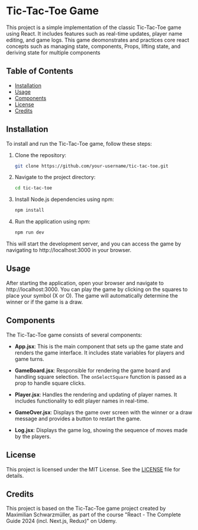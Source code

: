 # Tic-Tac-Toe Game

This project is a simple implementation of the classic Tic-Tac-Toe game using React. It includes features such as real-time updates, player name editing, and game logs. This game deomonstrates and practices core react concepts such as managing state, components, Props, lifting state, and deriving state for multiple components

## Table of Contents

- [Installation](#installation)
- [Usage](#usage)
- [Components](#components)
- [License](#license)
- [Credits](#credits)

## Installation

To install and run the Tic-Tac-Toe game, follow these steps:

1. Clone the repository:

    ```sh
    git clone https://github.com/your-username/tic-tac-toe.git
    ```

2. Navigate to the project directory:

    ```sh
    cd tic-tac-toe
    ```

3. Install Node.js dependencies using npm:

    ```sh
    npm install
    ```

4. Run the application using npm:

    ```sh
    npm run dev
    ```

This will start the development server, and you can access the game by navigating to http://localhost:3000 in your browser.

## Usage

After starting the application, open your browser and navigate to http://localhost:3000. You can play the game by clicking on the squares to place your symbol (X or O). The game will automatically determine the winner or if the game is a draw.

## Components

The Tic-Tac-Toe game consists of several components:

- **App.jsx**: This is the main component that sets up the game state and renders the game interface. It includes state variables for players and game turns.

- **GameBoard.jsx**: Responsible for rendering the game board and handling square selection. The `onSelectSquare` function is passed as a prop to handle square clicks.

- **Player.jsx**: Handles the rendering and updating of player names. It includes functionality to edit player names in real-time.

- **GameOver.jsx**: Displays the game over screen with the winner or a draw message and provides a button to restart the game.

- **Log.jsx**: Displays the game log, showing the sequence of moves made by the players.

## License

This project is licensed under the MIT License. See the [LICENSE](LICENSE) file for details.

## Credits

This project is based on the Tic-Tac-Toe game project created by Maximilian Schwarzmüller, as part of the course "React - The Complete Guide 2024 (incl. Next.js, Redux)" on Udemy.

